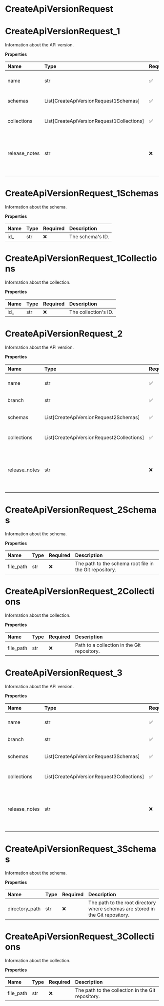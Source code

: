 # CreateApiVersionRequest

# CreateApiVersionRequest_1

Information about the API version.

**Properties**

| Name          | Type                                      | Required | Description                                                              |
| :------------ | :---------------------------------------- | :------- | :----------------------------------------------------------------------- |
| name          | str                                       | ✅       | The version's name.                                                      |
| schemas       | List[CreateApiVersionRequest1Schemas]     | ✅       | A list of the version's schemas.                                         |
| collections   | List[CreateApiVersionRequest1Collections] | ✅       | A list of the version's collections.                                     |
| release_notes | str                                       | ❌       | Information about the API version release. For example, changelog notes. |

# CreateApiVersionRequest_1Schemas

Information about the schema.

**Properties**

| Name | Type | Required | Description      |
| :--- | :--- | :------- | :--------------- |
| id\_ | str  | ❌       | The schema's ID. |

# CreateApiVersionRequest_1Collections

Information about the collection.

**Properties**

| Name | Type | Required | Description          |
| :--- | :--- | :------- | :------------------- |
| id\_ | str  | ❌       | The collection's ID. |

# CreateApiVersionRequest_2

Information about the API version.

**Properties**

| Name          | Type                                      | Required | Description                                                              |
| :------------ | :---------------------------------------- | :------- | :----------------------------------------------------------------------- |
| name          | str                                       | ✅       | The version's name.                                                      |
| branch        | str                                       | ✅       | The branch ID.                                                           |
| schemas       | List[CreateApiVersionRequest2Schemas]     | ✅       | A list of the version's schemas.                                         |
| collections   | List[CreateApiVersionRequest2Collections] | ✅       | A list of the version's collections.                                     |
| release_notes | str                                       | ❌       | Information about the API version release. For example, changelog notes. |

# CreateApiVersionRequest_2Schemas

Information about the schema.

**Properties**

| Name      | Type | Required | Description                                             |
| :-------- | :--- | :------- | :------------------------------------------------------ |
| file_path | str  | ❌       | The path to the schema root file in the Git repository. |

# CreateApiVersionRequest_2Collections

Information about the collection.

**Properties**

| Name      | Type | Required | Description                                 |
| :-------- | :--- | :------- | :------------------------------------------ |
| file_path | str  | ❌       | Path to a collection in the Git repository. |

# CreateApiVersionRequest_3

Information about the API version.

**Properties**

| Name          | Type                                      | Required | Description                                                              |
| :------------ | :---------------------------------------- | :------- | :----------------------------------------------------------------------- |
| name          | str                                       | ✅       | The version's name.                                                      |
| branch        | str                                       | ✅       | The branch ID.                                                           |
| schemas       | List[CreateApiVersionRequest3Schemas]     | ✅       | A list of the version's schemas.                                         |
| collections   | List[CreateApiVersionRequest3Collections] | ✅       | A list of the version's collections.                                     |
| release_notes | str                                       | ❌       | Information about the API version release. For example, changelog notes. |

# CreateApiVersionRequest_3Schemas

Information about the schema.

**Properties**

| Name           | Type | Required | Description                                                                    |
| :------------- | :--- | :------- | :----------------------------------------------------------------------------- |
| directory_path | str  | ❌       | The path to the root directory where schemas are stored in the Git repository. |

# CreateApiVersionRequest_3Collections

Information about the collection.

**Properties**

| Name      | Type | Required | Description                                       |
| :-------- | :--- | :------- | :------------------------------------------------ |
| file_path | str  | ❌       | The path to the collection in the Git repository. |
